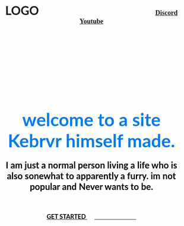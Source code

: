 
<body background="1.jpg" link="#000" alink="#017bf5" vlink="#000">
	<br />
	<h3 align="center">
		<font face="Lato" size="6">LOGO</font>
		&nbsp;&nbsp;&nbsp;&nbsp;&nbsp;&nbsp;&nbsp;&nbsp;&nbsp;&nbsp;&nbsp;&nbsp;&nbsp;&nbsp;&nbsp;&nbsp;&nbsp;&nbsp;&nbsp;
		&nbsp;&nbsp;&nbsp;&nbsp;&nbsp;&nbsp;&nbsp;&nbsp;&nbsp;&nbsp;&nbsp;&nbsp;&nbsp;&nbsp;&nbsp;&nbsp;&nbsp;&nbsp;&nbsp;
		&nbsp;&nbsp;&nbsp;&nbsp;&nbsp;&nbsp;&nbsp;&nbsp;&nbsp;&nbsp;&nbsp;&nbsp;&nbsp;&nbsp;&nbsp;&nbsp;&nbsp;&nbsp;&nbsp;
		&nbsp;&nbsp;&nbsp;&nbsp;&nbsp;&nbsp;&nbsp;&nbsp;&nbsp;&nbsp;&nbsp;&nbsp;&nbsp;&nbsp;&nbsp;&nbsp;&nbsp;&nbsp;&nbsp;
		<font face="cinzel" size="4">
			<a href="https://discord.gg/rYwdwwuj7z">Discord</a>
			<a href="https://www.youtube.com/channel/UCqpXbc2cq32OPaoWArB0sKQ">Youtube</a>
		</font>
	</h3>
	<br /><br /><br /><br /><br /><br /><br /><br /><br /><br />
	<h1 align="center">
		<font face="Lato" color="#017bf5" size="7">
			welcome to a site Kebrvr himself made.
		</font>
	</h1>
	<h3 align="center">
		<font face="Lato" color="#000" size="5">
			I am just a normal person living a life who is also sonewhat to apparently a furry.
      im not popular and Never wants to be.
		</font>
	</h3>
	<br />
	<h3 align="center">
	<a href="#">
		<font face="Lato" color="#000">GET STARTED</font>
	</a>&nbsp;&nbsp;&nbsp;&nbsp;
	<a href="#">
		<font face="Lato" color="#fff">SUBSCRIBE US</font>
	</a>
	</h3>
</body>
</html>
